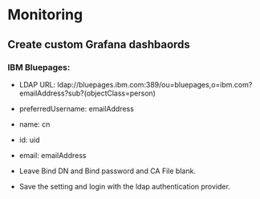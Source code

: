 # Monitoring

## Create custom Grafana dashbaords

### IBM Bluepages:
- LDAP URL: ldap://bluepages.ibm.com:389/ou=bluepages,o=ibm.com?emailAddress?sub?(objectClass=person)
- preferredUsername: emailAddress
- name: cn
- id: uid
- email: emailAddress

- Leave Bind DN and Bind password and CA File blank.

- Save the setting and login with the ldap authentication provider.